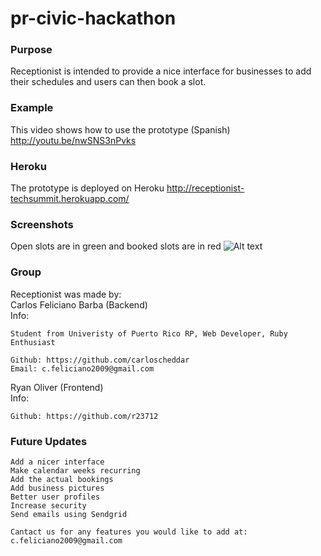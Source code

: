 pr-civic-hackathon
==================

### Purpose
Receptionist is intended to provide a nice interface for businesses to add their schedules and users can then book a slot.

### Example
This video shows how to use the prototype (Spanish)
http://youtu.be/nwSNS3nPvks

### Heroku
The prototype is deployed on Heroku
http://receptionist-techsummit.herokuapp.com/

### Screenshots
Open slots are in green and booked slots are in red
![Alt text](http://oi44.tinypic.com/2ij16jk.jpg "Bookings")

### Group
Receptionist was made by:  
Carlos Feliciano Barba (Backend)  
Info:
```
Student from Univeristy of Puerto Rico RP, Web Developer, Ruby Enthusiast

Github: https://github.com/carloscheddar  
Email: c.feliciano2009@gmail.com
```
Ryan Oliver (Frontend)  
Info:
```
Github: https://github.com/r23712
```
### Future Updates
```
Add a nicer interface
Make calendar weeks recurring
Add the actual bookings
Add business pictures
Better user profiles
Increase security
Send emails using Sendgrid

Cantact us for any features you would like to add at: c.feliciano2009@gmail.com
```
